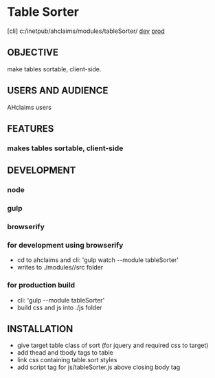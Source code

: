 Table Sorter
====================

[cli] c:/inetpub/ahclaims/modules/tableSorter/
[dev](http://ahclaims.ahcsdev.ibx.com/modules/tableSorter/index.html)
[prod](https://ahclaims.amerihealth.com/)

OBJECTIVE
--------------------
make tables sortable, client-side.

USERS AND AUDIENCE
--------------------
AHclaims users

FEATURES
--------------------
###  makes tables sortable, client-side

DEVELOPMENT
--------------------
###  node
###  gulp
###  browserify
###  for development using browserify
  *  cd to ahclaims and cli: 'gulp watch --module tableSorter'
  *  writes to ./modules/<module>/src folder
###  for production build
  *  cli: 'gulp --module tableSorter'
  *  build css and js into ./js folder

INSTALLATION
--------------------
*  give target table class of sort (for jquery and required css to target)
*  add thead and tbody tags to table
*  link css containing table.sort styles
*  add script tag for js/tableSorter.js above closing body tag